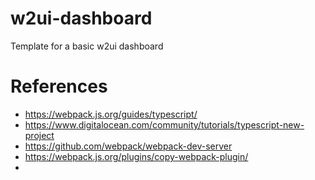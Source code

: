 # w2ui-dashboard
Template for a basic w2ui dashboard


# References

* https://webpack.js.org/guides/typescript/
* https://www.digitalocean.com/community/tutorials/typescript-new-project
* https://github.com/webpack/webpack-dev-server
* https://webpack.js.org/plugins/copy-webpack-plugin/
* 
